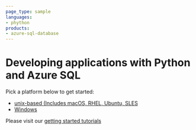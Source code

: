 ```yaml
---
page_type: sample
languages:
- phython
products:
- azure-sql-database	
---
```



# Developing applications with Python and Azure SQL 

Pick a platform below to get started:
* [unix-based (Includes macOS, RHEL, Ubuntu, SLES](https://github.com/Azure-Samples/AzureSqlGettingStartedSamples/edit/main/python/Unix-based)
* [Windows](https://github.com/Azure-Samples/AzureSqlGettingStartedSamples/edit/main/python/Windows)

Please visit our [getting started tutorials](https://www.microsoft.com/en-us/sql-server/developer-get-started/)
